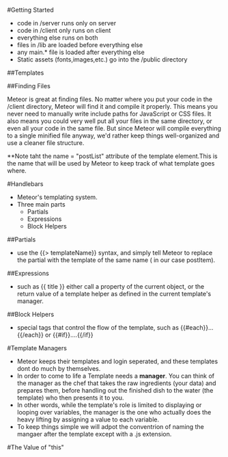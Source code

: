 #Getting Started

- code in /server runs only on server
- code in /client only runs on client 
- everything else runs on both
- files in /lib are loaded before everything else
- any main.* file is loaded after everything else
- Static assets (fonts,images,etc.) go into the /public directory

##Templates 

##Finding Files

Meteor is great at finding files. No matter where you put your code in the /client directory, Meteor will find it and compile it properly. This means you never need to manually write include paths for JavaScript or CSS files.
It also means you could very well put all your files in the same directory, or even all your code in the same file. But since Meteor will compile everything to a single minified file anyway, we'd rather keep things well-organized and use a cleaner file structure.

**Note taht the name = "postList" attribute of the template element.This is the name that will be used by Meteor to keep track of what template goes where. 



#Handlebars

- Meteor's templating system. 
- Three main parts
  - Partials
  - Expressions
  - Block Helpers

##Partials 
  - use the {{> templateName}}  syntax, and simply tell Meteor to replace the partial with the template of the same name ( in our case postItem).

##Expressions 
  - such as {{ title }} either call a property of the current object, or the return value of a template helper as defined in the current template's manager.

##Block Helpers
  - special tags that control the flow of the template, such as {{#each}}...{{/each}} or {{#if}}....{{/if}}


#Template Managers

 - Meteor keeps their templates and login seperated, and these templates dont do much by themselves.
 - In order to come to life a Template needs a **manager**.  You can think of the manager as the chef that takes the raw ingredients (your data) and prepares them, before handling out the finished dish to the water (the template) who then presents it to you. 
 - In other words, while the template's role is limited to displaying or looping over variables, the manager is the one who actually does the heavy lifting by assigning a value to each variable. 
- To keep things simple we will adpot the conventrion of naming the mangaer after the template except with a .js extension. 


#The Value of "this"



